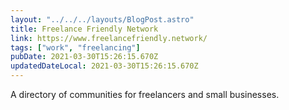 ```yaml
---
layout: "../../../layouts/BlogPost.astro"
title: Freelance Friendly Network
link: https://www.freelancefriendly.network/
tags: ["work", "freelancing"]
pubDate: 2021-03-30T15:26:15.670Z
updatedDateLocal: 2021-03-30T15:26:15.670Z
---
```


A directory of communities for freelancers and small businesses.
